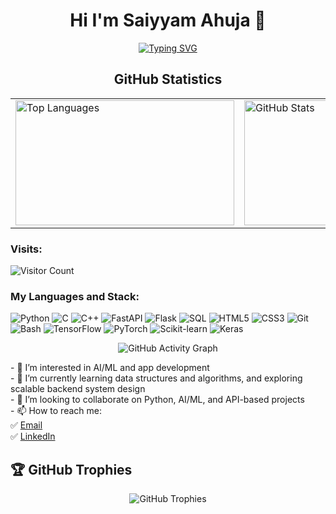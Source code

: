 <h1 align="center">Hi I'm Saiyyam Ahuja 👋</h1>

<p align="center">
  <a href="https://git.io/typing-svg">
    <img src="https://readme-typing-svg.herokuapp.com?font=Poppins&size=23&duration=4000&color=F714ED&center=true&vCenter=true&lines=Python+Developer;Backend+Dev;ML+Enthusiast" alt="Typing SVG" />
  </a>
</p>

<h2 align="center">GitHub Statistics</h2>

<table align="center">
  <tr>
    <td>
      <a href="https://github.com/saiyyamahuja">
        <img width="350" height="200" src="https://github-readme-stats.vercel.app/api/top-langs/?username=saiyyamahuja&show_icons=true&theme=midnight-purple&layout=compact&hide_title=true" alt="Top Languages"/>
      </a>
    </td>
    <td>
      <a href="https://github.com/saiyyamahuja">
        <img width="350" height="200" src="https://github-readme-stats.vercel.app/api?username=saiyyamahuja&show_icons=true&theme=ayu-mirage&hide_title=true" alt="GitHub Stats"/>
      </a>
    </td>
  </tr>
</table>

<p align="center">
  <h3>Visits:</h3>
  <img src="https://profile-counter.glitch.me/saiyyamahuja/count.svg" alt="Visitor Count"/>
</p>

<h3>My Languages and Stack:</h3>
<p>
  <img src="https://img.shields.io/badge/python-3670A0?style=for-the-badge&logo=python&logoColor=ffdd54" alt="Python"/>
  <img src="https://img.shields.io/badge/c-%2300599C.svg?style=for-the-badge&logo=c&logoColor=white" alt="C"/>
  <img src="https://img.shields.io/badge/c++-%2300599C.svg?style=for-the-badge&logo=c%2B%2B&logoColor=white" alt="C++"/>
  <img src="https://img.shields.io/badge/FastAPI-005571?style=for-the-badge&logo=fastapi" alt="FastAPI"/>
  <img src="https://img.shields.io/badge/Flask-000000.svg?style=for-the-badge&logo=flask&logoColor=white" alt="Flask"/>
  <img src="https://img.shields.io/badge/SQL-003B57.svg?style=for-the-badge&logo=sqlite&logoColor=white" alt="SQL"/>
  <img src="https://img.shields.io/badge/HTML5-%23E34F26.svg?style=for-the-badge&logo=html5&logoColor=white" alt="HTML5"/>
  <img src="https://img.shields.io/badge/CSS3-%231572B6.svg?style=for-the-badge&logo=css3&logoColor=white" alt="CSS3"/>
  <img src="https://img.shields.io/badge/Git-%23F05033.svg?style=for-the-badge&logo=git&logoColor=white" alt="Git"/>
  <img src="https://img.shields.io/badge/Bash-121011.svg?style=for-the-badge&logo=gnubash&logoColor=white" alt="Bash"/>
  <img src="https://img.shields.io/badge/TensorFlow-FF6F00?style=for-the-badge&logo=tensorflow&logoColor=white" alt="TensorFlow"/>
  <img src="https://img.shields.io/badge/PyTorch-EE4C2C?style=for-the-badge&logo=pytorch&logoColor=white" alt="PyTorch"/>
  <img src="https://img.shields.io/badge/scikit_learn-F7931E?style=for-the-badge&logo=scikit-learn&logoColor=white" alt="Scikit-learn"/>
  <img src="https://img.shields.io/badge/Keras-D00000?style=for-the-badge&logo=keras&logoColor=white" alt="Keras"/>
</p>

<p align="center">
  <img src="https://github-readme-activity-graph.vercel.app/graph?username=saiyyamahuja&bg_color=000000&color=ffffff&line=9e4c98&point=2e2d2d&area=true&hide_border=true" alt="GitHub Activity Graph"/>
</p>

<p>
  - 👀 I’m interested in AI/ML and app development<br>
  - 🌱 I’m currently learning data structures and algorithms, and exploring scalable backend system design<br>
  - 💞️ I’m looking to collaborate on Python, AI/ML, and API-based projects<br>
  - 📫 How to reach me:<br>
  ✅ <a href="mailto:saiyyam@gmail.com">Email</a><br>
  ✅ <a href="https://www.linkedin.com/in/saiyyamahuja/" target="_blank">LinkedIn</a> 
</p>

## 🏆 GitHub Trophies
<p align="center">
  <img src="https://github-profile-trophy.vercel.app/?username=saiyyamahuja&theme=radical&no-frame=false&no-bg=true&margin-w=4" alt="GitHub Trophies"/>
</p>

